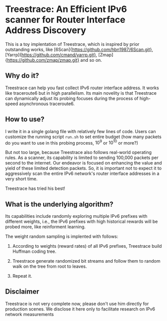 # Treestrace: An Efficient IPv6 scanner for Router Interface Address Discovery

This is a toy implentation of Treestrace, which is inspired by prior outstanding works, like [6Scan]{https://github.com/hbn1987/6Scan.git}, [Yarrp]{https://github.com/cmand/yarrp.git}, [Zmap]{https://github.com/zmap/zmap.git} and so on.

## Why do it?

Treestrace can help you fast collect IPv6 router interface address. It works like traceroute6 but in high parallelism. Its main novelity is that Treestrace can dynamically adjust its probing focuses during the process of high-speed asynchronous traceroute6.


## How to use?

I write it in a single golang file with relatively few lines of code. Users can customize the running script `run.sh` to set entire budget (how many packets do you want to use in this probing process, $10^9$ or $10^10$ or more?)

But not too large, because Treestrace also follows real-world operating rules. As a scanner, its capability is limited to sending 100,000 packets per second to the internet. Our endeavor is focused on enhancing the value and yield of these limited detection packets. So, it is important not to expect it to aggressively scan the entire IPv6 network's router interface addresses in a very short time.

Treestrace has tried his best!



## What is the underlying algorithm?

Its capabilities include randomly exploring multiple IPv6 prefixes with different weights, i.e., the IPv6 prefixes with high historical rewards will be probed more, like reinforment learning.

The weight random sampling is implented with follows:

1. According to weights (reward rates) of all IPv6 prefixes, Treestrace build Huffman coding tree.

2. Treestrace generate randomized bit streams and follow them to random walk on the tree from root to leaves.

3. Repeat it.


## Disclaimer

Treestrace is not very complete now, please don't use him directly for production scenes. We disclose it here only to facilitate research on IPv6 network measurements

